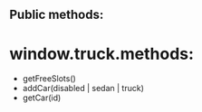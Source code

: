 ## Public methods:
# window.truck.methods:
- getFreeSlots()
- addCar(disabled | sedan | truck)
- getCar(id)
